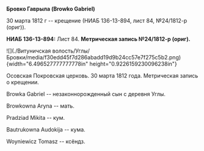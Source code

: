 **Бровко Гаврыла (Browko Gabriel)**

30 марта 1812 г -- крещение (НИАБ 136-13-894, лист 84, №24/1812-р
(ориг)).

**НИАБ 136-13-894:** Лист 84. **Метрическая запись №24/1812-р (ориг).**

![](./Витуничская волость/Углы/Бровки/media/f30edd45f7d286abadd19d9b24cc57e7f275c5b2.png){width="6.496527777777778in"
height="0.9226159230096238in"}

Осовская Покровская церковь. 30 марта 1812 года. Метрическая запись о
крещении.

Browka Gabriel -- незаконнорожденный сын с деревня Углы.

Browkowna Aryna -- мать.

Pradziad Mikita -- кум.

Bautrukowna Audokija -- кума.

Woyniewicz Tomasz -- ксёндз.

